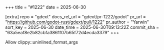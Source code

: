 +++
title = "#1222"
date = 2025-06-30

[extra]
repo = "gdext"
docs_rel_url = "gdext/pr-1222/godot"
pr_url = "https://github.com/godot-rust/gdext/pull/1222"
pr_author = "Yarwin"
sort_key = 2025-06-30
date_time = 2025-06-30T09:13:22Z
commit_sha = "63a5eaf8e2b82cbfa3861f07b65f72d4ecda3379"
+++

Allow clippy::uninlined_format_args
